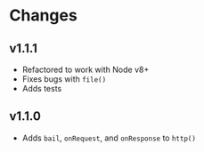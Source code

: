 # Changes

## v1.1.1

- Refactored to work with Node v8+
- Fixes bugs with `file()`
- Adds tests

## v1.1.0

- Adds `bail`, `onRequest`, and `onResponse` to `http()`

